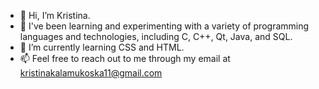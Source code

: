 - 👋 Hi, I’m Kristina.
- 👀 I've been learning and experimenting with a variety of programming languages and technologies, including C, C++, Qt, Java, and SQL.
- 🌱 I’m currently learning CSS and HTML.
- 📫 Feel free to reach out to me through my email at kristinakalamukoska11@gmail.com
